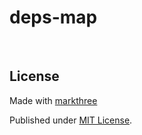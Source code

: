 # deps-map
    
<br />

## License

Made with [markthree](https://github.com/markthree)

Published under [MIT License](./LICENSE).